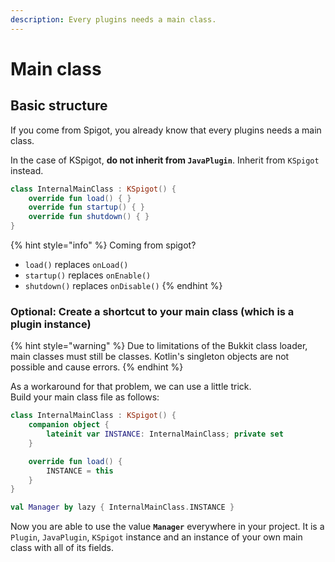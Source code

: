 ```yaml
---
description: Every plugins needs a main class.
---
```


# Main class

## Basic structure

If you come from Spigot, you already know that every plugins needs a main class.

In the case of KSpigot, **do not inherit from `JavaPlugin`**. Inherit from `KSpigot` instead.

```kotlin
class InternalMainClass : KSpigot() {
    override fun load() { }
    override fun startup() { }
    override fun shutdown() { }
}
```

{% hint style="info" %}
Coming from spigot?

* `load()` replaces `onLoad()`
* `startup()` replaces `onEnable()`
* `shutdown()` replaces `onDisable()`
{% endhint %}

### Optional: Create a shortcut to your main class \(which is a plugin instance\)

{% hint style="warning" %}
Due to limitations of the Bukkit class loader, main classes must still be classes. Kotlin's singleton objects are not possible and cause errors.
{% endhint %}

As a workaround for that problem, we can use a little trick.  
Build your main class file as follows:

```kotlin
class InternalMainClass : KSpigot() {
    companion object {
        lateinit var INSTANCE: InternalMainClass; private set
    }

    override fun load() {
        INSTANCE = this
    }
}

val Manager by lazy { InternalMainClass.INSTANCE }
```

Now you are able to use the value **`Manager`** everywhere in your project. It is a `Plugin`, `JavaPlugin`, `KSpigot` instance and an instance of your own main class with all of its fields.

